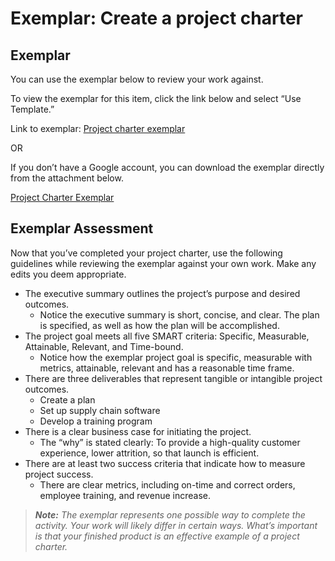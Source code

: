 # Exemplar: Create a project charter

## Exemplar
You can use the exemplar below to review your work against. 

To view the exemplar for this item, click the link below and select “Use Template.” 

Link to exemplar: 
[Project charter exemplar](https://docs.google.com/document/d/1BXjankj_kfLuIcllh3cZbvPJbT5cwJ3wxWIeS2Ndsc8/template/preview)

OR

If you don’t have a Google account, you can download the exemplar directly from the attachment below. 

[Project Charter Exemplar](/Starting%20a%20Successful%20Project/Activity/Create%20a%20project%20charter/Project-Charter-Exemplar.docx)

## Exemplar Assessment
Now that you’ve completed your project charter, use the following guidelines while reviewing the exemplar against your own work. Make any edits you deem appropriate.  

- The executive summary outlines the project’s purpose and desired outcomes. 
  - Notice the executive summary is short, concise, and clear. The plan is specified, as well as how the plan will be accomplished.
- The project goal meets all five SMART criteria: Specific, Measurable, Attainable, Relevant, and Time-bound.
  - Notice how the exemplar project goal is specific, measurable with metrics, attainable, relevant and has a reasonable time frame.
- There are three deliverables that represent tangible or intangible project outcomes. 
  - Create a plan
  - Set up supply chain software
  - Develop a training program
- There is a clear business case for initiating the project.
  - The “why” is stated clearly: To provide a high-quality customer experience, lower attrition, so that launch is efficient. 
- There are at least two success criteria that indicate how to measure project success. 
  - There are clear metrics, including on-time and correct orders, employee training, and revenue increase. 

> ***Note:** The exemplar represents one possible way to complete the activity. Your work will likely differ in certain ways. What’s important is that your finished product is an effective example of a project charter.*